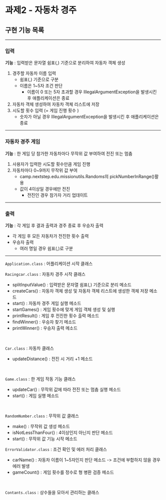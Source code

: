 # 과제2 - 자동차 경주
## 구현 기능 목록
<hr>

### 입력 
**기능** : 입력받은 문자열 쉼표(,) 기준으로 분리하여 자동차 객체 생성
<br>
1. 경주할 자동차 이름 입력
    - 쉼표(,) 기준으로 구분
    - 이름은 1~5자 조건 판단
      - 이름이 0 또는 5자 초과할 경우 IllegalArgumentException을 발생시킨 후 애플리케이션은 종료
2. 자동차 객체 생성하여 자동차 객체 리스트에 저장
3. 시도할 횟수 입력 (= 게임 진행 횟수 )
    - 숫자가 아닐 경우 IllegalArgumentException을 발생시킨 후 애플리케이션은 종료
<hr>

### 자동차 경주 게임
**기능** : 한 게임 당 참가한 자동차마다 무작위 값 부여하여 전진 또는 멈춤
1. 사용자가 입력한 시도할 횟수만큼 게임 진행
2. 자동차마다 0~9까지 무작위 값 부여
   - camp.nextstep.edu.missionutils.Randoms의 pickNumberInRange()활용
   - 값이 4이상일 경우에만 전진
     - 전진인 경우 참가자 거리 업데이트

<hr>

### 출력
**기능** : 각 게임 후 결과 출력과 경주 종료 후 우승자 출력
- 각 게임 후 모든 자동차가 전진한 횟수 출력
- 우승자 출력
    - 여러 명일 경우 쉼표(,)로 구분
<hr>

`Application.class` : 어플리케이션 시작 클래스
<br>

`Racingcar.class` :  자동차 경주 시작 클래스
 - splitInputValue() : 입력받은 문자열 쉼표(,) 기준으로 분리 메소드
 - createCars() : 자동차 객체 생성 및 자동차 객체 리스트에 생성한 객체 저장 메소드
 - start() : 자동차 경주 게임 실행 메소드
 - startGames() : 게임 횟수에 맞게 게임 객체 생성 및 실행
 - printResult() : 게임 후 전진한 횟수 출력 메소드
 - findWinner() : 우승자 찾기 메소드
 - printWinner() : 우승자 출력 메소드
<br>
   
`Car.class` : 자동차 클래스
 - updateDistance() : 전진 시 거리 +1 메소드
<br>

`Game.class` : 한 게임 작동 기능 클래스
 - updateCar() : 무작위 값에 따라 전진 또는 멈춤 실행 메소드
 - start() : 게임 실행 메소드

<br>

`RandomNumber.class` : 무작위 값 클래스
 - make() : 무작위 값 생성 메소드
 - isNotLessThanFour() : 4이상인지 아닌지 판단 메소드
 - start() : 무작위 값 기능 시작 메소드

`ErrorValidator.class` : 조건 확인 및 에러 처리 클래스
 - carName() : 자동차 이름이 1~5자인지 판단 메소드 -> 조건에 부합하지 않을 경우 에러 발생
 - gameCount() : 게임 횟수를 정수로 형 병환 검증 메소드 
<br>

`Contants.class` : 상수들을 모아서 관리하는 클래스